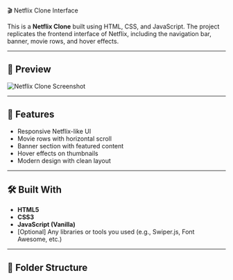 🎬 Netflix Clone Interface

This is a **Netflix Clone** built using HTML, CSS, and JavaScript. The project replicates the frontend interface of Netflix, including the navigation bar, banner, movie rows, and hover effects.

---

## 📸 Preview

![Netflix Clone Screenshot](img/Capture.JPG) <!-- Replace with a suitable screenshot path -->

---

## 🚀 Features

- Responsive Netflix-like UI
- Movie rows with horizontal scroll
- Banner section with featured content
- Hover effects on thumbnails
- Modern design with clean layout

---

## 🛠️ Built With

- **HTML5**
- **CSS3**
- **JavaScript (Vanilla)**
- [Optional] Any libraries or tools you used (e.g., Swiper.js, Font Awesome, etc.)

---

## 📁 Folder Structure

